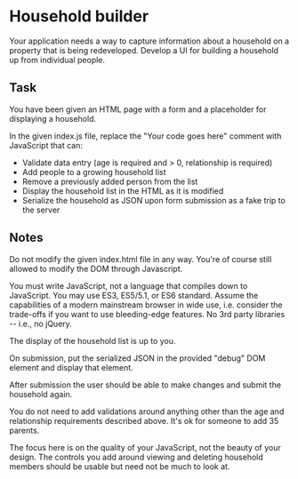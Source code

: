 Household builder
=================

Your application needs a way to capture information about a household on a property
that is being redeveloped. Develop a UI for building a household up from
individual people.

Task
----

You have been given an HTML page with a form and a placeholder for displaying
a household.

In the given index.js file, replace the "Your code goes here" comment with JavaScript that can:

* Validate data entry (age is required and > 0, relationship is required)
* Add people to a growing household list
* Remove a previously added person from the list
* Display the household list in the HTML as it is modified
* Serialize the household as JSON upon form submission as a fake trip to the server

Notes
-----

Do not modify the given index.html file in any way. You're of course still allowed to modify the DOM through Javascript.

You must write JavaScript, not a language that compiles down to JavaScript. You
may use ES3, ES5/5.1, or ES6 standard. Assume the capabilities of a modern
mainstream browser in wide use, i.e. consider the trade-offs if you want to use
bleeding-edge features. No 3rd party libraries -- i.e., no jQuery.

The display of the household list is up to you.

On submission, put the serialized JSON in the provided "debug" DOM element and display that element.

After submission the user should be able to make changes and submit the household again.

You do not need to add validations around anything other than the age and relationship requirements described above. It's ok for someone to add 35 parents.

The focus here is on the quality of your JavaScript, not the beauty of your design. The controls you add around viewing and deleting
household members should be usable but need not be much to look at.
